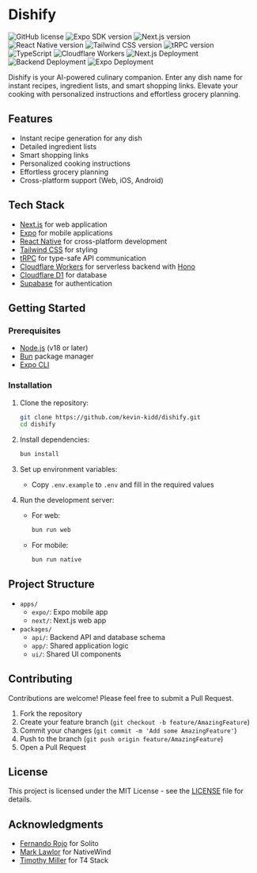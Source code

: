 # Dishify

![GitHub license](https://img.shields.io/github/license/kevin-kidd/dishify)
![Expo SDK version](https://img.shields.io/badge/Expo%20SDK-49.0.16-blue)
![Next.js version](https://img.shields.io/badge/Next.js-14.2.7-blue)
![React Native version](https://img.shields.io/badge/React%20Native-0.74.3-blue)
![Tailwind CSS version](https://img.shields.io/badge/Tailwind%20CSS-3.0.24-blue)
![tRPC version](https://img.shields.io/badge/tRPC-10.43.2-blue)
![TypeScript](https://img.shields.io/badge/TypeScript-5.2.2-blue)
![Cloudflare Workers](https://img.shields.io/badge/Cloudflare%20Workers-3.22.3-orange)
![Next.js Deployment](https://github.com/kevin-kidd/dishify/actions/workflows/next.yml/badge.svg)
![Backend Deployment](https://github.com/kevin-kidd/dishify/actions/workflows/backend.yml/badge.svg)
![Expo Deployment](https://github.com/kevin-kidd/dishify/actions/workflows/expo.yml/badge.svg)

Dishify is your AI-powered culinary companion. Enter any dish name for instant recipes, ingredient lists, and smart shopping links. Elevate your cooking with personalized instructions and effortless grocery planning.

## Features

- Instant recipe generation for any dish
- Detailed ingredient lists
- Smart shopping links
- Personalized cooking instructions
- Effortless grocery planning
- Cross-platform support (Web, iOS, Android)

## Tech Stack

- [Next.js](https://nextjs.org/) for web application
- [Expo](https://expo.dev/) for mobile applications
- [React Native](https://reactnative.dev/) for cross-platform development
- [Tailwind CSS](https://tailwindcss.com/) for styling
- [tRPC](https://trpc.io/) for type-safe API communication
- [Cloudflare Workers](https://workers.cloudflare.com/) for serverless backend with [Hono](https://hono.dev/)
- [Cloudflare D1](https://developers.cloudflare.com/d1/) for database
- [Supabase](https://supabase.com/) for authentication

## Getting Started

### Prerequisites

- [Node.js](https://nodejs.org/) (v18 or later)
- [Bun](https://bun.sh/) package manager
- [Expo CLI](https://docs.expo.dev/workflow/expo-cli/)

### Installation

1. Clone the repository:

   ```bash
   git clone https://github.com/kevin-kidd/dishify.git
   cd dishify
   ```

2. Install dependencies:

   ```bash
   bun install
   ```

3. Set up environment variables:
   - Copy `.env.example` to `.env` and fill in the required values

4. Run the development server:
   - For web:

     ```bash
     bun run web
     ```

   - For mobile:

     ```bash
     bun run native
     ```

## Project Structure

- `apps/`
  - `expo/`: Expo mobile app
  - `next/`: Next.js web app
- `packages/`
  - `api/`: Backend API and database schema
  - `app/`: Shared application logic
  - `ui/`: Shared UI components

## Contributing

Contributions are welcome! Please feel free to submit a Pull Request.

1. Fork the repository
2. Create your feature branch (`git checkout -b feature/AmazingFeature`)
3. Commit your changes (`git commit -m 'Add some AmazingFeature'`)
4. Push to the branch (`git push origin feature/AmazingFeature`)
5. Open a Pull Request

## License

This project is licensed under the MIT License - see the [LICENSE](LICENSE) file for details.

## Acknowledgments

- [Fernando Rojo](https://twitter.com/fernandotherojo) for Solito
- [Mark Lawlor](https://twitter.com/mark__lawlor) for NativeWind
- [Timothy Miller](https://github.com/timothymiller) for T4 Stack
